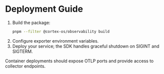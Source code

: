 # Deployment Guide

1. Build the package:
   ```bash
   pnpm --filter @cortex-os/observability build
   ```
2. Configure exporter environment variables.
3. Deploy your service; the SDK handles graceful shutdown on SIGINT and SIGTERM.

Container deployments should expose OTLP ports and provide access to collector endpoints.
